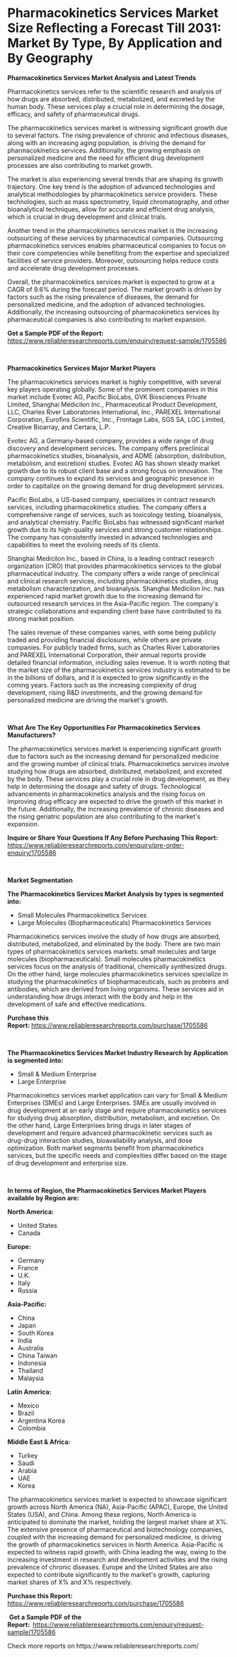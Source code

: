 <p><h1>Pharmacokinetics Services Market Size Reflecting a Forecast Till 2031: Market By Type, By Application and By Geography</h1></p><p><strong>Pharmacokinetics Services Market Analysis and Latest Trends</strong></p>
<p><p>Pharmacokinetics services refer to the scientific research and analysis of how drugs are absorbed, distributed, metabolized, and excreted by the human body. These services play a crucial role in determining the dosage, efficacy, and safety of pharmaceutical drugs.</p><p>The pharmacokinetics services market is witnessing significant growth due to several factors. The rising prevalence of chronic and infectious diseases, along with an increasing aging population, is driving the demand for pharmacokinetics services. Additionally, the growing emphasis on personalized medicine and the need for efficient drug development processes are also contributing to market growth.</p><p>The market is also experiencing several trends that are shaping its growth trajectory. One key trend is the adoption of advanced technologies and analytical methodologies by pharmacokinetics service providers. These technologies, such as mass spectrometry, liquid chromatography, and other bioanalytical techniques, allow for accurate and efficient drug analysis, which is crucial in drug development and clinical trials.</p><p>Another trend in the pharmacokinetics services market is the increasing outsourcing of these services by pharmaceutical companies. Outsourcing pharmacokinetics services enables pharmaceutical companies to focus on their core competencies while benefiting from the expertise and specialized facilities of service providers. Moreover, outsourcing helps reduce costs and accelerate drug development processes.</p><p>Overall, the pharmacokinetics services market is expected to grow at a CAGR of 9.6% during the forecast period. The market growth is driven by factors such as the rising prevalence of diseases, the demand for personalized medicine, and the adoption of advanced technologies. Additionally, the increasing outsourcing of pharmacokinetics services by pharmaceutical companies is also contributing to market expansion.</p></p>
<p><strong>Get a Sample PDF of the Report:&nbsp;</strong> <a href="https://www.reliableresearchreports.com/enquiry/request-sample/1705586">https://www.reliableresearchreports.com/enquiry/request-sample/1705586</a></p>
<p>&nbsp;</p>
<p><strong>Pharmacokinetics Services Major Market Players</strong></p>
<p><p>The pharmacokinetics services market is highly competitive, with several key players operating globally. Some of the prominent companies in this market include Evotec AG, Pacific BioLabs, GVK Biosciences Private Limited, Shanghai Medicilon Inc., Pharmaceutical Product Development, LLC, Charles River Laboratories International, Inc., PAREXEL International Corporation, Eurofins Scientific, Inc., Frontage Labs, SGS SA, LGC Limited, Creative Bioarray, and Certara, L.P.</p><p>Evotec AG, a Germany-based company, provides a wide range of drug discovery and development services. The company offers preclinical pharmacokinetics studies, bioanalysis, and ADME (absorption, distribution, metabolism, and excretion) studies. Evotec AG has shown steady market growth due to its robust client base and a strong focus on innovation. The company continues to expand its services and geographic presence in order to capitalize on the growing demand for drug development services.</p><p>Pacific BioLabs, a US-based company, specializes in contract research services, including pharmacokinetics studies. The company offers a comprehensive range of services, such as toxicology testing, bioanalysis, and analytical chemistry. Pacific BioLabs has witnessed significant market growth due to its high-quality services and strong customer relationships. The company has consistently invested in advanced technologies and capabilities to meet the evolving needs of its clients.</p><p>Shanghai Medicilon Inc., based in China, is a leading contract research organization (CRO) that provides pharmacokinetics services to the global pharmaceutical industry. The company offers a wide range of preclinical and clinical research services, including pharmacokinetics studies, drug metabolism characterization, and bioanalysis. Shanghai Medicilon Inc. has experienced rapid market growth due to the increasing demand for outsourced research services in the Asia-Pacific region. The company's strategic collaborations and expanding client base have contributed to its strong market position.</p><p>The sales revenue of these companies varies, with some being publicly traded and providing financial disclosures, while others are private companies. For publicly traded firms, such as Charles River Laboratories and PAREXEL International Corporation, their annual reports provide detailed financial information, including sales revenue. It is worth noting that the market size of the pharmacokinetics services industry is estimated to be in the billions of dollars, and it is expected to grow significantly in the coming years. Factors such as the increasing complexity of drug development, rising R&D investments, and the growing demand for personalized medicine are driving the market's growth.</p></p>
<p>&nbsp;</p>
<p><strong>What Are The Key Opportunities For Pharmacokinetics Services Manufacturers?</strong></p>
<p><p>The pharmacokinetics services market is experiencing significant growth due to factors such as the increasing demand for personalized medicine and the growing number of clinical trials. Pharmacokinetics services involve studying how drugs are absorbed, distributed, metabolized, and excreted by the body. These services play a crucial role in drug development, as they help in determining the dosage and safety of drugs. Technological advancements in pharmacokinetics analysis and the rising focus on improving drug efficacy are expected to drive the growth of this market in the future. Additionally, the increasing prevalence of chronic diseases and the rising geriatric population are also contributing to the market's expansion.</p></p>
<p><strong>Inquire or Share Your Questions If Any Before Purchasing This Report:</strong> <a href="https://www.reliableresearchreports.com/enquiry/pre-order-enquiry/1705586">https://www.reliableresearchreports.com/enquiry/pre-order-enquiry/1705586</a></p>
<p>&nbsp;</p>
<p><strong>Market Segmentation</strong></p>
<p><strong>The Pharmacokinetics Services Market Analysis by types is segmented into:</strong></p>
<p><ul><li>Small Molecules Pharmacokinetics Services</li><li>Large Molecules (Biopharmaceuticals) Pharmacokinetics Services</li></ul></p>
<p><p>Pharmacokinetics services involve the study of how drugs are absorbed, distributed, metabolized, and eliminated by the body. There are two main types of pharmacokinetics services markets: small molecules and large molecules (biopharmaceuticals). Small molecules pharmacokinetics services focus on the analysis of traditional, chemically synthesized drugs. On the other hand, large molecules pharmacokinetics services specialize in studying the pharmacokinetics of biopharmaceuticals, such as proteins and antibodies, which are derived from living organisms. These services aid in understanding how drugs interact with the body and help in the development of safe and effective medications.</p></p>
<p><strong>Purchase this Report:&nbsp;</strong><a href="https://www.reliableresearchreports.com/purchase/1705586">https://www.reliableresearchreports.com/purchase/1705586</a></p>
<p>&nbsp;</p>
<p><strong>The Pharmacokinetics Services Market Industry Research by Application is segmented into:</strong></p>
<p><ul><li>Small & Medium Enterprise</li><li>Large Enterprise</li></ul></p>
<p><p>Pharmacokinetics services market application can vary for Small & Medium Enterprises (SMEs) and Large Enterprises. SMEs are usually involved in drug development at an early stage and require pharmacokinetics services for studying drug absorption, distribution, metabolism, and excretion. On the other hand, Large Enterprises bring drugs in later stages of development and require advanced pharmacokinetic services such as drug-drug interaction studies, bioavailability analysis, and dose optimization. Both market segments benefit from pharmacokinetics services, but the specific needs and complexities differ based on the stage of drug development and enterprise size.</p></p>
<p>&nbsp;</p>
<p><strong>In terms of Region, the Pharmacokinetics Services Market Players available by Region are:</strong></p>
<p>
    <p> <strong> North America: </strong>
        <ul>
            <li>United States</li>
            <li>Canada</li>
        </ul>
        </p> 
    <p> <strong> Europe: </strong>
        <ul>
            <li>Germany</li>
            <li>France</li>
            <li>U.K.</li>
            <li>Italy</li>
            <li>Russia</li>
        </ul>
        </p> 
    <p> <strong> Asia-Pacific: </strong>
        <ul>
            <li>China</li>
            <li>Japan</li>
            <li>South Korea</li>
            <li>India</li>
            <li>Australia</li>
            <li>China Taiwan</li>
            <li>Indonesia</li>
            <li>Thailand</li>
            <li>Malaysia</li>
        </ul>
        </p> 
    <p> <strong> Latin America: </strong>
        <ul>
            <li>Mexico</li>
            <li>Brazil</li>
            <li>Argentina Korea</li>
            <li>Colombia</li>
        </ul>
        </p> 
    <p> <strong> Middle East & Africa: </strong>
        <ul>
            <li>Turkey</li>
            <li>Saudi</li>
            <li>Arabia</li>
            <li>UAE</li>
            <li>Korea</li>
        </ul>
    </p>
    </p>
<p><p>The pharmacokinetics services market is expected to showcase significant growth across North America (NA), Asia-Pacific (APAC), Europe, the United States (USA), and China. Among these regions, North America is anticipated to dominate the market, holding the largest market share at X%. The extensive presence of pharmaceutical and biotechnology companies, coupled with the increasing demand for personalized medicine, is driving the growth of pharmacokinetics services in North America. Asia-Pacific is expected to witness rapid growth, with China leading the way, owing to the increasing investment in research and development activities and the rising prevalence of chronic diseases. Europe and the United States are also expected to contribute significantly to the market's growth, capturing market shares of X% and X% respectively.</p></p>
<p><strong>Purchase this Report: </strong><a href="https://www.reliableresearchreports.com/purchase/1705586">https://www.reliableresearchreports.com/purchase/1705586</a></p>
<p>&nbsp;<strong>Get a Sample PDF of the Report:&nbsp;&nbsp;</strong><a href="https://www.reliableresearchreports.com/enquiry/request-sample/1705586">https://www.reliableresearchreports.com/enquiry/request-sample/1705586</a></p>
<p><strong></strong></p>
<p>Check more reports on https://www.reliableresearchreports.com/</p>